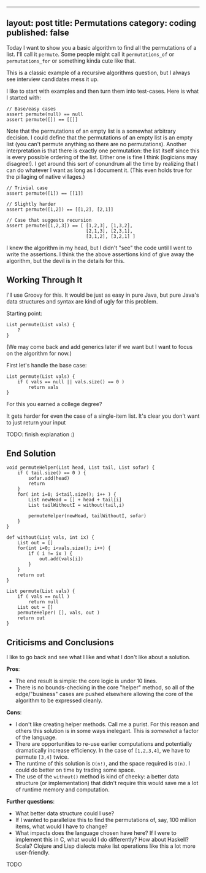   ---------------------
  layout: post
  title: Permutations
  category: coding
  published: false
  ---------------------

Today I want to show you a basic algorithm to find all the permutations
of a list. I'll call it `permute`. Some people might call it
`permutations_of` or `permutations_for` or something kinda cute like
that.

This is a classic example of a recursive algorithms question, but I
always see interview candidates mess it up.

I like to start with examples and then turn them into test-cases. Here
is what I started with:

    // Base/easy cases
    assert permute(null) == null
    assert permute([]) == [[]]

Note that the permutations of an empty list is a somewhat arbitrary
decision. I could define that the permutations of an empty list is an
empty list (you can't permute anything so there are no permutations).
Another interpretation is that there is exactly one permutation: the
list itself since this is every possible ordering of the list. Either
one is fine I think (logicians may disagree!). I get around this sort of
conundrum all the time by realizing that I can do whatever I want as
long as I document it. (This even holds true for the pillaging of native
villages.)

    // Trivial case
    assert permute([1]) == [[1]]

    // Slightly harder
    assert permute([1,2]) == [[1,2], [2,1]]

    // Case that suggests recursion
    assert permute([1,2,3]) == [ [1,2,3], [1,3,2],
                                 [2,1,3], [2,3,1],
                                 [3,1,2], [3,2,1] ]

I knew the algorithm in my head, but I didn't "see" the code until I
went to write the assertions. I think the the above assertions kind of
give away the algorithm, but the devil is in the details for this.

Working Through It
------------------

I'll use Groovy for this. It would be just as easy in pure Java, but
pure Java's data structures and syntax are kind of ugly for this
problem.

Starting point:

    List permute(List vals) {
        ?
    }

(We may come back and add generics later if we want but I want to focus
on the algorithm for now.)

First let's handle the base case:

    List permute(List vals) {
        if ( vals == null || vals.size() == 0 )
            return vals
    }

For this you earned a college degree?

It gets harder for even the case of a single-item list. It's clear you
don't want to just return your input

TODO: finish explanation :)

End Solution
------------

    void permuteHelper(List head, List tail, List sofar) {
        if ( tail.size() == 0 ) {
            sofar.add(head)
            return
        }
        for( int i=0; i<tail.size(); i++ ) {
            List newHead = [] + head + tail[i]
            List tailWithoutI = without(tail,i)
            
            permuteHelper(newHead, tailWithoutI, sofar)
        }
    }

    def without(List vals, int ix) {
        List out = []
        for(int i=0; i<vals.size(); i++) {
            if ( i != ix ) {
                out.add(vals[i])
            }
        }
        return out
    }

    List permute(List vals) {
        if ( vals == null ) 
            return null
        List out = []
        permuteHelper( [], vals, out )
        return out
    }

Criticisms and Conclusions
--------------------------

I like to go back and see what I like and what I don't like about a
solution.

**Pros**:

-   The end result is simple: the core logic is under 10 lines.
-   There is no bounds-checking in the core "helper" method, so all of
    the edge/"business" cases are pushed elsewhere allowing the core of
    the algorithm to be expressed cleanly.

**Cons**:

-   I don't like creating helper methods. Call me a purist. For this
    reason and others this solution is in some ways inelegant. This is
    *somewhat* a factor of the language.
-   There are opportunities to re-use earlier computations and
    potentially dramatically increase efficiency. In the case of
    `[1,2,3,4]`, we have to permute `[3,4]` twice.
-   The runtime of this solution is `O(n!)`, and the space required is
    `O(n)`. I could do better on time by trading some space.
-   The use of the `without()` method is kind of cheeky: a better data
    structure (or implementation) that didn't require this would save me
    a lot of runtime memory and computation.

**Further questions**:

-   What better data structure could I use?
-   If I wanted to parallelize this to find the permutations of, say,
    100 million items, what would I have to change?
-   What impacts does the language chosen have here? If I were to
    implement this in C, what would I do differently? How about Haskell?
    Scala? Clojure and Lisp dialects make list operations like this a
    lot more user-friendly.

TODO
